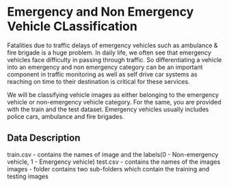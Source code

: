 # Emergency and Non Emergency Vehicle CLassification

Fatalities due to traffic delays of emergency vehicles such as ambulance & fire brigade is a huge problem. In daily life, we often see that emergency vehicles face difficulty in passing through traffic. So differentiating a vehicle into an emergency and non emergency category can be an important component in traffic monitoring as well as self drive car systems as reaching on time to their destination is critical for these services.

We will be classifying vehicle images as either belonging to the emergency vehicle or non-emergency vehicle category. For the same, you are provided with the train and the test dataset. Emergency vehicles usually includes police cars, ambulance and fire brigades.

## Data Description
train.csv - contains the names of image and the labels(0 - Non-emergency vehicle, 1 - Emergency vehicle)
test.csv - contains the names of the images
images - folder contains two sub-folders which contain the training and testing images
